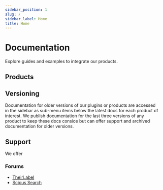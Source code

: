 ```yaml
---
sidebar_position: 1
slug: /
sidebar_label: Home
title: Home
---
```


# Documentation

Explore guides and examples to integrate our products.

## Products

## Versioning

Documentation for older versions of our plugins or products are accessed in the sidebar as sub-menu items below the latest docs for each product of interest. We publish documentation for the last three versions of any product to keep these docs consice but can offer support and archived documentation for older versions.

## Support

We offer

### Forums

- [TheirLabel](https://forum.bubble.io/t/introducing-theirlabel-domain-name-white-labeling-for-bubble/104972/last)
- [Scious Search](https://forum.bubble.io/t/introducing-scious-search-instant-search-for-bubble)

